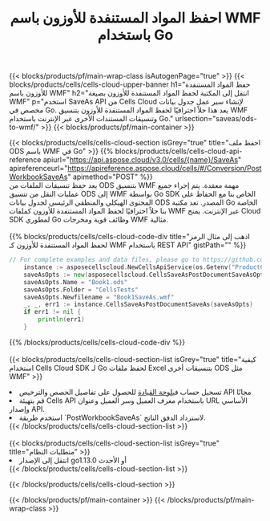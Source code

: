 ﻿---
title:  احفظ المواد المستنفدة للأوزون باسم WMF باستخدام Go
description:  استخدام Aspose.Cells Cloud SDK لـ Go لحفظ ملف بتنسيق ODS كملف بتنسيق WMF.
---
{{< blocks/products/pf/main-wrap-class isAutogenPage="true" >}}
{{< blocks/products/cells/cells-cloud-upper-banner h1="حفظ المواد المستنفدة للأوزون باسم WMF" h2="انتقل إلى المكتبة لحفظ المواد المستنفدة للأوزون بصيغة WMF" p="استخدم SaveAs API من Cells Cloud لإنشاء سير عمل جدول بيانات مخصص في Go. يعد هذا حلاً احترافيًا لحفظ المواد المستنفدة للأوزون بتنسيق WMF وتنسيقات المستندات الأخرى عبر الإنترنت باستخدام Go." urlsection="saveas/ods-to-wmf/" >}}
{{< blocks/products/pf/main-container >}}

{{< blocks/products/cells/cells-cloud-section isGrey="true" title="احفظ ملف ODS باسم WMF في Go" >}}
{{% blocks/products/cells/cells-cloud-api-reference apiurl="https://api.aspose.cloud/v3.0/cells/{name}/SaveAs" apireferenceurl="https://apireference.aspose.cloud/cells/#/Conversion/PostWorkbookSaveAs" apimethod="POST" %}}
<br/>
يعد حفظ تنسيقات الملفات من ODS بتنسيق WMF مهمة معقدة. يتم إجراء جميع عمليات النقل من تنسيق ODS إلى WMF بواسطة Go SDK الخاص بنا مع الحفاظ على المحتوى الهيكلي والمنطقي الرئيسي لجدول بيانات ODS المصدر. تعد مكتبة Go الخاصة بنا حلاً احترافيًا لحفظ المواد المستنفدة للأوزون كملفات WMF عبر الإنترنت. يمنح Cloud SDK لمطوري Go وظائف قوية ومخرجات WMF مثالية.
<br/>
<br/>
{{% blocks/products/cells/cells-cloud-code-div title="اذهب إلى مثال الرمز لحفظ المواد المستنفدة للأوزون كـ WMF باستخدام REST API" gistPath="" %}}
  
```go
// For complete examples and data files, please go to https://github.com/aspose-cells-cloud/aspose-cells-cloud-go/
    instance := asposecellscloud.NewCellsApiService(os.Getenv("ProductClientId"), os.Getenv("ProductClientSecret"))
    saveAsOpts := new(asposecellscloud.CellsSaveAsPostDocumentSaveAsOpts)
    saveAsOpts.Name = "Book1.ods"
    saveAsOpts.Folder = "CellsTests"
    saveAsOpts.Newfilename = "Book1SaveAs.wmf"
    _, _, err1 := instance.CellsSaveAsPostDocumentSaveAs(saveAsOpts)
    if err1 != nil {
	    println(err1)
    }
```
  
{{% /blocks/products/cells/cells-cloud-code-div %}}
<br/>
<br/>
{{< blocks/products/cells/cells-cloud-section-list isGrey="true" title="كيفية استخدام Cells Cloud SDK لـ Go لحفظ ملفات Excel بتنسيقات أخرى ODS مثل WMF" >}}
<li> تسجيل حساب في<a href="https://dashboard.aspose.cloud/">لوحة القيادة</a> للحصول على تفاصيل الحصص والترخيص API مجانًا</li>
<li>قم بتهيئة Cells API باستخدام معرف العميل وسر العميل وعنوان URL الأساسي وإصدار API.</li>
<li>استخدم طريقة `PostWorkbookSaveAs` لاسترداد الدفق الناتج.</li>
{{< /blocks/products/cells/cells-cloud-section-list >}}
<br/>
<br/>
{{< blocks/products/cells/cells-cloud-section-list isGrey="true" title="متطلبات النظام" >}}
<li>انتقل إلى الإصدار go1.13.0 أو الأحدث</li>
{{< /blocks/products/cells/cells-cloud-section-list >}}

{{< /blocks/products/cells/cells-cloud-section >}}

{{< /blocks/products/pf/main-container >}}
{{< /blocks/products/pf/main-wrap-class >}}

